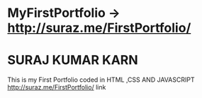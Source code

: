 # MyFirstPortfolio -> http://suraz.me/FirstPortfolio/
# SURAJ KUMAR KARN
This is my First Portfolio coded in HTML ,CSS AND JAVASCRIPT
http://suraz.me/FirstPortfolio/ link 
